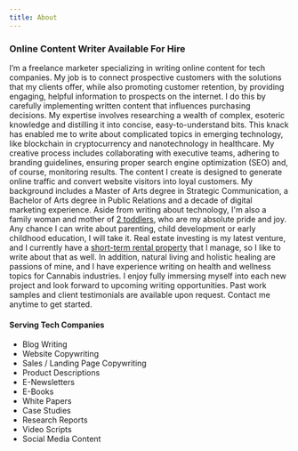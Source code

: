 ```yaml
---
title: About
---
```

### Online Content Writer Available For Hire

I’m a freelance marketer specializing in writing online content for tech companies. My job is to connect prospective customers with the solutions that my clients offer, while also promoting customer retention, by providing engaging, helpful information to prospects on the internet.  I do this by carefully implementing written content that influences purchasing decisions. My expertise involves researching a wealth of complex, esoteric knowledge and distilling it into concise, easy-to-understand bits. This knack has enabled me to write about complicated topics in emerging technology, like blockchain in cryptocurrency and nanotechnology in healthcare. My creative process includes collaborating with executive teams, adhering to branding guidelines, ensuring proper search engine optimization (SEO) and, of course, monitoring results. The content I create is designed to generate online traffic and convert website visitors into loyal customers. My background includes a Master of Arts degree in Strategic Communication, a Bachelor of Arts degree in Public Relations and a decade of digital marketing experience. Aside from writing about technology, I'm also a family woman and mother of [2 toddlers](https://www.instagram.com/lexandruby/), who are my absolute pride and joy. Any chance I can write about parenting, child development or early childhood education, I will take it. Real estate investing is my latest venture, and I currently have a [short-term rental property](http://marconirental.com/) that I manage, so I like to write about that as well. In addition, natural living and holistic healing are passions of mine, and I have experience writing on health and wellness topics for Cannabis industries. I enjoy fully immersing myself into each new project and look forward to upcoming writing opportunities. Past work samples and client testimonials are available upon request. Contact me anytime to get started. 

#### Serving Tech Companies 

* Blog Writing
* Website Copywriting
* Sales / Landing Page Copywriting
* Product Descriptions
* E-Newsletters
* E-Books
* White Papers
* Case Studies
* Research Reports
* Video Scripts
* Social Media Content